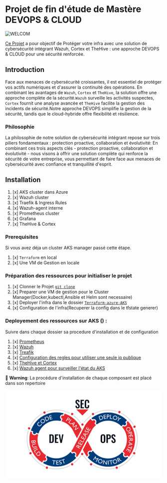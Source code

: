 # Projet de fin d'étude de  Mastère DEVOPS & CLOUD 

![WELCOM](welcome.gif)


[Ce Projet](https://gitlab.com/hackathon_solution_libre/projet-pro-m2) a pour objectif de Protéger votre infra avec une solution de cybersécurité intégrant Wazuh, Cortex et TheHive : une approche DEVOPS & CLOUD pour une sécurité renforcée.

## Introduction
 Face aux menaces de cybersécurité croissantes, il est essentiel de protéger vos actifs numériques et d'assurer la continuité des opérations. En combinant les avantages de `Wazuh`, `Cortex` et `TheHive`, la solution offre une approche complète de la sécurité.`Wazuh` surveille les activités suspectes, `Cortex` fournit une analyse avancée et `TheHive` facilite la gestion des incidents de sécurité.Notre approche DEVOPS simplifie la gestion de la sécurité, tandis que le cloud-hybride offre flexibilité et résilience.


### Philosophie
La philosophie de notre solution de cybersécurité intégrant  repose sur trois piliers fondamentaux : protection proactive, collaboration et évolutivité:
En combinant ces trois aspects clés - protection proactive, collaboration et évolutivité - nous visons à offrir une solution complète qui renforce la sécurité de votre entreprise, vous permettant de faire face aux menaces de cybersécurité avec confiance et tranquillité d'esprit.

## Installation
1. [x] AKS cluster dans Azure
2. [x] Wazuh cluster
3. [x] Traefik & Ingress Rules
4. [x] Wazuh-agent interne
4. [x] Prometheus cluster
5. [x] Grafana
6. [x] TheHive & Cortex 


### Prerequisites
Si vous avez déja un cluster AKS manager passé cette étape.
1. [x] `Terraform` en local 
2. [x] Une VM de Gestion en locale 

### Préparation des ressources pour initialiser le projet
1. [x] Clonner le Projet [`git clone`]( https://github.com/devopsmbj/projetm2)
2. [x] Preparer une VM de gestion pour le Cluster Manager(Docker,kubectl,Ansible et Helm sont necessaire)
3. [x] Deployer l'infra dans le dossier [`Terraform-azure-AKS`](https://github.com/devopsmbj/projetm2/tree/main/Terraform-azure-AKS)
4. [x] Configuration de l'infra(Recuperer la config dans le tfstate generer)

### Deployement des ressources sur AKS () :
Suivre dans chaque dossier sa procedure d'installation et de configuration  
1. [x] [Prometheus](https://github.com/devopsmbj/projetm2/tree/main/prometheus)
2. [x] [Wazuh](https://github.com/devopsmbj/projetm2/tree/main/wazuh-kube)
3. [x] [Treafik](https://github.com/devopsmbj/projetm2/tree/main/treafik)
4. [x] [Configuration des regles pour utiliser une seule ip publique](https://github.com/devopsmbj/projetm2/tree/main/treafik/ingress-rule) 
5. [x] [TheHive et Cortex](https://github.com/devopsmbj/projetm2/tree/main/thehive-cortex) 
6. [x] [Wazuh agent pour surveiller l'état du AKS](https://github.com/devopsmbj/projetm2/tree/main/agent-wazuh)


🛂 **Warning**: La procédure d'installation de chaque composant est placé dans son repertoire

![Devops](devops.gif)






